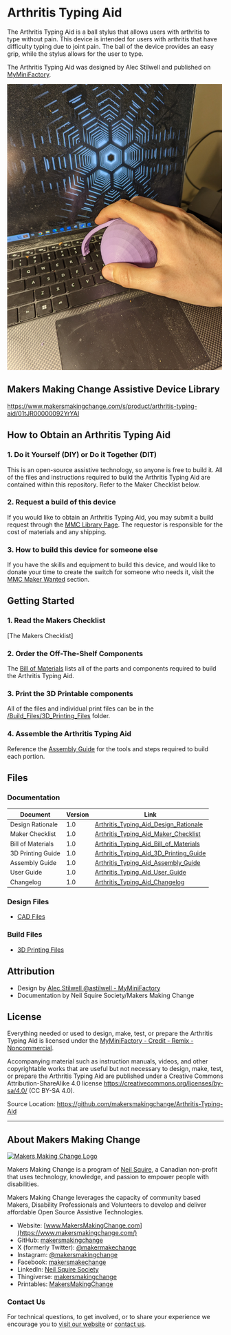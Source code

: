 # Arthritis Typing Aid
The Arthritis Typing Aid is a ball stylus that allows users with arthritis to type without pain. This device is intended for users with arthritis that have difficulty typing due to joint pain. The ball of the device provides an easy grip, while the stylus allows for the user to type.

The Arthritis Typing Aid was designed by Alec Stilwell and published on [MyMiniFactory](https://www.myminifactory.com/object/3d-print-arthritis-typing-aid-77579). 

<img src="Photos/Arthritis-Typing-Aid.jpg" width="500" alt="Picture of Arthritis Typing Aid.">

## Makers Making Change Assistive Device Library
https://www.makersmakingchange.com/s/product/arthritis-typing-aid/01tJR00000092YrYAI


## How to Obtain an Arthritis Typing Aid
### 1. Do it Yourself (DIY) or Do it Together (DIT)

This is an open-source assistive technology, so anyone is free to build it. All of the files and instructions required to build the Arthritis Typing Aid are contained within this repository. Refer to the Maker Checklist below.

### 2. Request a build of this device

If you would like to obtain an Arthritis Typing Aid, you may submit a build request through the [MMC Library Page](https://www.makersmakingchange.com/s/product/arthritis-typing-aid/01tJR00000092YrYAI). The requestor is responsible for the cost of materials and any shipping.

### 3. How to build this device for someone else

If you have the skills and equipment to build this device, and would like to donate your time to create the switch for someone who needs it, visit the [MMC Maker Wanted](https://makersmakingchange.com/maker-wanted/) section.


## Getting Started

### 1. Read the Makers Checklist

[The Makers Checklist] 

### 2. Order the Off-The-Shelf Components

The [Bill of Materials](/Documentation/Arthritis_Typing_Aid_BOM_V1.0.xlsx) lists all of the parts and components required to build the Arthritis Typing Aid. 

### 3. Print the 3D Printable components

All of the files and individual print files can be in the [/Build_Files/3D_Printing_Files](/Build_Files/3D_Printing_Files/) folder.

### 4. Assemble the Arthritis Typing Aid

Reference the [Assembly Guide](/Documentation/Arthritis_Typing_Aid_Assembly_Guide_V1.0.pdf) for the tools and steps required to build each portion.

## Files
### Documentation
| Document             | Version | Link |
|----------------------|---------|------|
| Design Rationale     | 1.0     | [Arthritis_Typing_Aid_Design_Rationale](/Documentation/Arthritis_Typing_Aid_Design_Rationale_V1.0.pdf)     |
| Maker Checklist      | 1.0     | [Arthritis_Typing_Aid_Maker_Checklist](/Documentation/Arthritis_Typing_Aid_Maker_Checklist_V1.0.pdf)     |
| Bill of Materials    | 1.0     | [Arthritis_Typing_Aid_Bill_of_Materials](/Documentation/Arthritis_Typing_Aid_BOM_V1.0.xlsx)     |
| 3D Printing Guide    | 1.0     | [Arthritis_Typing_Aid_3D_Printing_Guide](/Documentation/Arthritis_Typing_Aid_3D_Printing_Guide_V1.0.pdf)     |
| Assembly Guide       | 1.0     | [Arthritis_Typing_Aid_Assembly_Guide](/Documentation/Arthritis_Typing_Aid_Assembly_Guide_V1.0.pdf)     |
| User Guide           | 1.0     | [Arthritis_Typing_Aid_User_Guide](/Documentation/Arthritis_Typing_Aid_User_Guide_V1.0.pdf)    |
| Changelog            | 1.0     | [Arthritis_Typing_Aid_Changelog](/Documentation/Arthritis_Typing_Aid_Changelog_V1.0.pdf)     |

### Design Files
 - [CAD Files](/Design_Files)

### Build Files
 - [3D Printing Files](/Build_Files/3D_Printing_Files)

## Attribution
 - Design by [Alec Stilwell @astilwell - MyMiniFactory](https://www.myminifactory.com/users/astilwell)
 - Documentation by Neil Squire Society/Makers Making Change 


## License
Everything needed or used to design, make, test, or prepare the Arthritis Typing Aid is licensed under the [MyMiniFactory - Credit - Remix - Noncommercial](https://www.myminifactory.com/object-licensing).

Accompanying material such as instruction manuals, videos, and other copyrightable works that are useful but not necessary to design, make, test, or prepare the Arthritis Typing Aid are published under a Creative Commons Attribution-ShareAlike 4.0 license https://creativecommons.org/licenses/by-sa/4.0/ (CC BY-SA 4.0).

Source Location: https://github.com/makersmakingchange/Arthritis-Typing-Aid

---

## About Makers Making Change
[<img src="https://raw.githubusercontent.com/makersmakingchange/makersmakingchange/main/img/mmc_logo.svg" width="500" alt="Makers Making Change Logo">](https://www.makersmakingchange.com/)

Makers Making Change is a program of [Neil Squire](https://www.neilsquire.ca/), a Canadian non-profit that uses technology, knowledge, and passion to empower people with disabilities.

Makers Making Change leverages the capacity of community based Makers, Disability Professionals and Volunteers to develop and deliver affordable Open Source Assistive Technologies.

 - Website: [www.MakersMakingChange.com](https://www.makersmakingchange.com/)
 - GitHub: [makersmakingchange](https://github.com/makersmakingchange)
 - X (formerly Twitter): [@makermakechange](https://twitter.com/makermakechange)
 - Instagram: [@makersmakingchange](https://www.instagram.com/makersmakingchange)
 - Facebook: [makersmakechange](https://www.facebook.com/makersmakechange)
 - LinkedIn: [Neil Squire Society](https://www.linkedin.com/company/neil-squire-society/)
 - Thingiverse: [makersmakingchange](https://www.thingiverse.com/makersmakingchange/about)
 - Printables: [MakersMakingChange](https://www.printables.com/@MakersMakingChange)

### Contact Us
For technical questions, to get involved, or to share your experience we encourage you to [visit our website](https://www.makersmakingchange.com/) or [contact us](https://www.makersmakingchange.com/s/contact).

